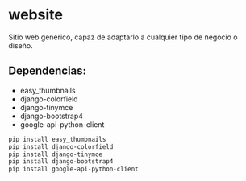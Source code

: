 # website
Sitio web genérico, capaz de adaptarlo a cualquier tipo de negocio o diseño.


## Dependencias:
* easy_thumbnails
* django-colorfield
* django-tinymce
* django-bootstrap4
* google-api-python-client

```bash
pip install easy_thumbnails
pip install django-colorfield
pip install django-tinymce
pip install django-bootstrap4
pip install google-api-python-client
```
